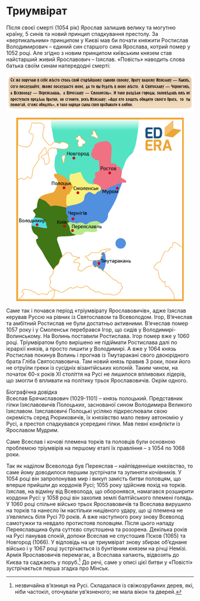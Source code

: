 Триумвірат
==========

Після своєї смерті (1054 рік) Ярослав залишив велику та могутню країну,
5 синів та новий принцип спадкування престолу. За «вертикальним»
принципом у Києві мав би почати княжити Ростислав Володимирович – єдиний
син старшого сина Ярослава, котрий помер у 1052 році. Але згідно з новим
принципом київським князем став найстарший живий Ярославович – Ізяслав.
«Повість» наводить слова батька своїм синам напередодні смерті:

![Легеда](1.png)

<div align="center">
<img src="main.png" width="450" />
</div>

Саме так і почався період «тріумвірату Ярославовичів», адже Ізяслав
керував Руссю на рівних із Святославом та Всеволодом. Ігор, В’ячеслав та
амбітний Ростислав не були достатньо активними. В’ячеслав помер 1057
року і у Смоленськ перебрався Ігор, що сидів у Володимирі-Волинському.
На Волинь поставили Ростислава. Ігор помер вже у 1060 році. Тріумвіратом
було вирішено не підіймати Ростислава далі по ієрархії князів, а просто
лишити у Володимирі. А вже у 1064 князь Ростислав покинув Волинь і
прогнав із Тмутаракані свого двоюрідного брата Гліба Святославовича. Там
новий князь правив 3 роки, поки його не отруїли греки із сусідніх
візантійських колоній. Таким чином, на початок 60-х років ХІ століття на
Русі не лишилося впливових лідерів, що змогли б впливати на політику
трьох Ярославовичів. Окрім одного.


<div class="ebio-wrap">
<span class="ebio">Бiографiчна довiдка</span>
<div class="ebio-text">
Всеслав Брячиславович (1029-1101) – князь полоцький. Представник гiлки Iзяславовичiв Полоцьких, заснованої сином Володимира Великого Iзяславом. Iзяславовичi Полоцькi усiляко пiдкреслювали свою окремiсть серед Рюриковичiв, їх князiвство мало певну автономiю у Русi, а престол спадкувався усерединi гiлки. Мав певнi конфлiкти iз Ярославом Мудрим.
</div>
</div>

Саме Всеслав і кочові племена торків та половців були основною проблемою
тріумвірів на першому етапі їх правління – з 1054 по 1068 роки.

Так як наділом Всеволода був Переяслав – найпівденніше князівство, то
саме йому доводилося першим зустрічати та зупиняти кочівників. У 1054
році він запропонував мир і викуп замість битви половцям, що вперше
прийшли до кордонів Русі; 1055 року здійснив похід на торків. Ізяслав,
на відміну від Всеволода, що оборонявся, намагався розширити кордони
Русі: у 1058 році він захопив землі балтійського племені голядь. У 1060
році спільне військо трьох Ярославовичів та Всеслава вирушило на торків
та нанесло їм настільки нищівного удару, що ці племена не з’являлись
біля Русі 70 років. А вже наступного року знову Всеволод самотужки та
невдало протистояв половцям. Після цього нападу Переяславщина була
суттєво спустошена та розорена. Декілька років на Русі панував спокій,
допоки Всеслав не спустошив Псков (1065) та Новгород (1066). У відповідь
на це триумвірат знову збирає об’єднане військо і у 1067 році
зустрічається із бунтівним князем на річці Немізі. Армія Ярославовичів
перемагає, а Всеслава хапають, відвозять до Києва та саджають у
поруб.[^1] До речі, саме у описі цієї битви у «Повісті» зустрічається
перша згадка про Мінськ.

[^1]: незвичайна в’язниця на Русі. Складалася із свіжозрубаних дерев, які, ніби частокіл, оточували ув’язненого; не мала вікон та дверей.